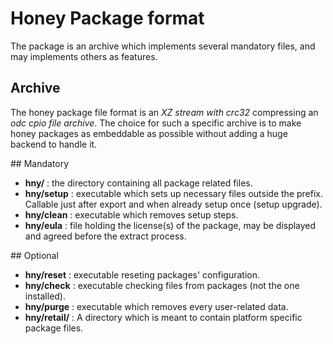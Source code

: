 # Honey Package format

The package is an archive which implements several mandatory files, and may implements others as features.

## Archive
The honey package file format is an _XZ stream with crc32_ compressing an _odc cpio file archive_.
The choice for such a specific archive is to make honey packages as embeddable as possible without adding a huge backend to handle it.

## Mandatory
- **hny/** : the directory containing all package related files.
- **hny/setup** : executable which sets up necessary files outside the prefix. Callable just after export and when already setup once (setup upgrade).
- **hny/clean** : executable which removes setup steps.
- **hny/eula** : file holding the license(s) of the package, may be displayed and agreed before the extract process.

## Optional
- **hny/reset** : executable reseting packages' configuration.
- **hny/check** : executable checking files from packages (not the one installed).
- **hny/purge** : executable which removes every user-related data.
- **hny/retail/** : A directory which is meant to contain platform specific package files.

